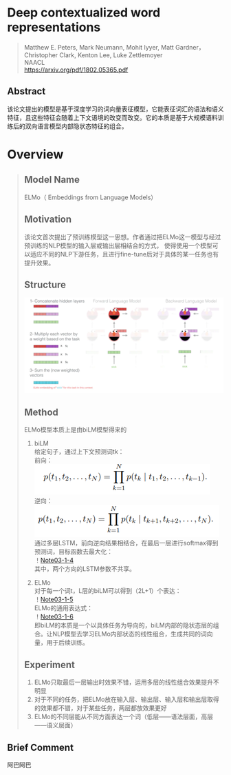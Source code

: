  # Deep contextualized word representations

> Matthew E. Peters, Mark Neumann, Mohit Iyyer, Matt Gardner，Christopher Clark, Kenton Lee, Luke Zettlemoyer  
> NAACL  
> https://arxiv.org/pdf/1802.05365.pdf  

## Abstract  
该论文提出的模型是基于深度学习的词向量表征模型，它能表征词汇的语法和语义特征，且这些特征会随着上下文语境的改变而改变。它的本质是基于大规模语料训练后的双向语言模型内部隐状态特征的组合。  

# Overview
> ## Model Name  
> ELMo（ Embeddings from Language Models）  
> ## Motivation  
> 该论文首次提出了预训练模型这一思想。作者通过把ELMo这一模型与经过预训练的NLP模型的输入层或输出层相结合的方式，
> 使得使用一个模型可以适应不同的NLP下游任务，且进行fine-tune后对于具体的某一任务也有提升效果。  
> ## Structure  
> ![Note03-1-1](/Img/Note03-1-1.bmp)  
> ## Method  
> ELMo模型本质上是由biLM模型得来的  
> 1. biLM  
> 给定句子，通过上下文预测词tk：  
> 前向：![Note03-1-2](/Img/Note03-1-2.bmp)  
> 逆向：![Note03-1-3](/Img/Note03-1-3.bmp)   
> 通过多层LSTM，前向逆向结果相结合，在最后一层进行softmax得到预测词，目标函数去最大化：  
> ！[Note03-1-4](/Img/Note03-1-4.bmp)   
> 其中，两个方向的LSTM参数不共享。  
> 
> 2. ELMo  
> 对于每一个词t，L层的biLM可以得到（2L+1）个表达：  
> ！[Note03-1-5](/Img/Note03-1-5.bmp)   
> ELMo的通用表达式：  
> ！[Note03-1-6](/Img/Note03-1-6.bmp)   
> 即biLM的本质是一个以具体任务为导向的，biLM内部的隐状态层的组合。让NLP模型去学习ELMo内部状态的线性组合，生成共同的词向量，用于后续训练。  
> 
> ## Experiment  
> 1. ELMo只取最后一层输出时效果不错，运用多层的线性组合效果提升不明显  
> 2. 对于不同的任务，把ELMo放在输入层、输出层、输入层和输出层取得的效果都不错，对于某些任务，两层都放效果更好  
> 3. ELMo的不同层能从不同方面表达一个词（低层——语法层面，高层——语义层面）  

## Brief Comment  
阿巴阿巴
